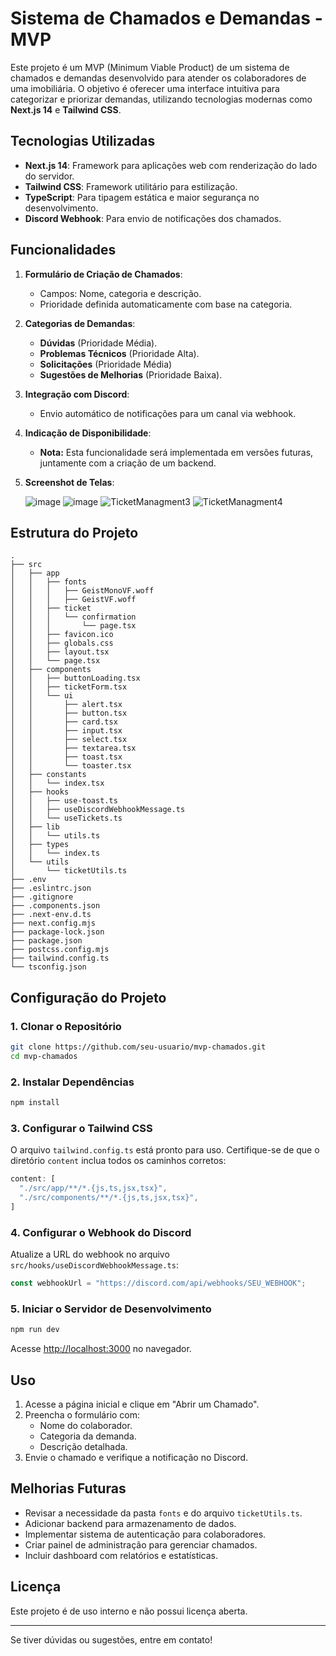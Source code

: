# Sistema de Chamados e Demandas - MVP

Este projeto é um MVP (Minimum Viable Product) de um sistema de chamados e demandas desenvolvido para atender os colaboradores de uma imobiliária. O objetivo é oferecer uma interface intuitiva para categorizar e priorizar demandas, utilizando tecnologias modernas como **Next.js 14** e **Tailwind CSS**.

## Tecnologias Utilizadas

- **Next.js 14**: Framework para aplicações web com renderização do lado do servidor.
- **Tailwind CSS**: Framework utilitário para estilização.
- **TypeScript**: Para tipagem estática e maior segurança no desenvolvimento.
- **Discord Webhook**: Para envio de notificações dos chamados.

## Funcionalidades

1. **Formulário de Criação de Chamados**:
   - Campos: Nome, categoria e descrição.
   - Prioridade definida automaticamente com base na categoria.

2. **Categorias de Demandas**:
   - **Dúvidas** (Prioridade Média).
   - **Problemas Técnicos** (Prioridade Alta).
   - **Solicitações** (Prioridade Média)
   - **Sugestões de Melhorias** (Prioridade Baixa).

3. **Integração com Discord**:
   - Envio automático de notificações para um canal via webhook.

4. **Indicação de Disponibilidade**:
   - **Nota:** Esta funcionalidade será implementada em versões futuras, juntamente com a criação de um backend.

5. **Screenshot de Telas**:
   
   ![image](https://github.com/user-attachments/assets/2e39c9dd-2363-46d7-8081-15dfc779d0e4)
   ![image](https://github.com/user-attachments/assets/a7ee7b75-6bd3-4e96-b099-281911b58948)
   ![TicketManagment3](https://github.com/user-attachments/assets/4d29ff4c-8e05-4dca-bbad-25b3f8bf9a3c)
   ![TicketManagment4](https://github.com/user-attachments/assets/a3bb02da-4b4f-4c79-9b2b-db3ce27b852e)



## Estrutura do Projeto

```
.
├── src
│   ├── app
│   │   ├── fonts
│   │   │   ├── GeistMonoVF.woff
│   │   │   ├── GeistVF.woff
│   │   ├── ticket
│   │   │   └── confirmation
│   │   │       └── page.tsx
│   │   ├── favicon.ico
│   │   ├── globals.css
│   │   ├── layout.tsx
│   │   └── page.tsx
│   ├── components
│   │   ├── buttonLoading.tsx
│   │   ├── ticketForm.tsx
│   │   └── ui
│   │       ├── alert.tsx
│   │       ├── button.tsx
│   │       ├── card.tsx
│   │       ├── input.tsx
│   │       ├── select.tsx
│   │       ├── textarea.tsx
│   │       ├── toast.tsx
│   │       └── toaster.tsx
│   ├── constants
│   │   └── index.tsx
│   ├── hooks
│   │   ├── use-toast.ts
│   │   ├── useDiscordWebhookMessage.ts
│   │   └── useTickets.ts
│   ├── lib
│   │   └── utils.ts
│   ├── types
│   │   └── index.ts
│   └── utils
│       └── ticketUtils.ts
├── .env
├── .eslintrc.json
├── .gitignore
├── .components.json
├── .next-env.d.ts
├── next.config.mjs
├── package-lock.json
├── package.json
├── postcss.config.mjs
├── tailwind.config.ts
└── tsconfig.json
```

## Configuração do Projeto

### 1. Clonar o Repositório
```bash
git clone https://github.com/seu-usuario/mvp-chamados.git
cd mvp-chamados
```

### 2. Instalar Dependências
```bash
npm install
```

### 3. Configurar o Tailwind CSS
O arquivo `tailwind.config.ts` está pronto para uso. Certifique-se de que o diretório `content` inclua todos os caminhos corretos:
```javascript
content: [
  "./src/app/**/*.{js,ts,jsx,tsx}",
  "./src/components/**/*.{js,ts,jsx,tsx}",
]
```

### 4. Configurar o Webhook do Discord
Atualize a URL do webhook no arquivo `src/hooks/useDiscordWebhookMessage.ts`:
```javascript
const webhookUrl = "https://discord.com/api/webhooks/SEU_WEBHOOK";
```

### 5. Iniciar o Servidor de Desenvolvimento
```bash
npm run dev
```
Acesse [http://localhost:3000](http://localhost:3000) no navegador.

## Uso

1. Acesse a página inicial e clique em "Abrir um Chamado".
2. Preencha o formulário com:
   - Nome do colaborador.
   - Categoria da demanda.
   - Descrição detalhada.
3. Envie o chamado e verifique a notificação no Discord.

## Melhorias Futuras

- Revisar a necessidade da pasta `fonts` e do arquivo `ticketUtils.ts`.
- Adicionar backend para armazenamento de dados.
- Implementar sistema de autenticação para colaboradores.
- Criar painel de administração para gerenciar chamados.
- Incluir dashboard com relatórios e estatísticas.

## Licença
Este projeto é de uso interno e não possui licença aberta.

---

Se tiver dúvidas ou sugestões, entre em contato!

